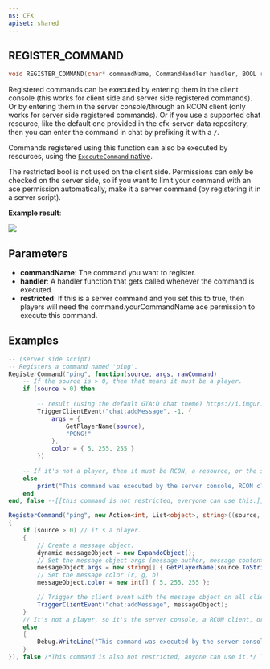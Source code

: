 ```yaml
---
ns: CFX
apiset: shared
---
```

## REGISTER_COMMAND

```c
void REGISTER_COMMAND(char* commandName, CommandHandler handler, BOOL restricted);
```

Registered commands can be executed by entering them in the client console (this works for client side and server side registered commands). Or by entering them in the server console/through an RCON client (only works for server side registered commands). Or if you use a supported chat resource, like the default one provided in the cfx-server-data repository, then you can enter the command in chat by prefixing it with a `/`.

Commands registered using this function can also be executed by resources, using the [`ExecuteCommand` native](#_0x561C060B).

The restricted bool is not used on the client side. Permissions can only be checked on the server side, so if you want to limit your command with an ace permission automatically, make it a server command (by registering it in a server script).

**Example result**:

![](https://i.imgur.com/TaCnG09.png)


## Parameters
* **commandName**: The command you want to register.
* **handler**: A handler function that gets called whenever the command is executed.
* **restricted**: If this is a server command and you set this to true, then players will need the command.yourCommandName ace permission to execute this command.

## Examples

```lua
-- (server side script)
-- Registers a command named 'ping'.
RegisterCommand("ping", function(source, args, rawCommand)
    -- If the source is > 0, then that means it must be a player.
    if (source > 0) then
    
        -- result (using the default GTA:O chat theme) https://i.imgur.com/TaCnG09.png
        TriggerClientEvent("chat:addMessage", -1, {
            args = {
                GetPlayerName(source),
                "PONG!"
            },
            color = { 5, 255, 255 }
        })
    
    -- If it's not a player, then it must be RCON, a resource, or the server console directly.
    else
        print("This command was executed by the server console, RCON client, or a resource.")
    end
end, false --[[this command is not restricted, everyone can use this.]])
```

```cs
RegisterCommand("ping", new Action<int, List<object>, string>((source, args, rawCommand) =>
{
    if (source > 0) // it's a player.
    {
        // Create a message object.
        dynamic messageObject = new ExpandoObject();
        // Set the message object args (message author, message content)
        messageObject.args = new string[] { GetPlayerName(source.ToString()), "PONG!" };
        // Set the message color (r, g, b)
        messageObject.color = new int[] { 5, 255, 255 };

        // Trigger the client event with the message object on all clients.
        TriggerClientEvent("chat:addMessage", messageObject);
    }
    // It's not a player, so it's the server console, a RCON client, or a resource.
    else
    {
        Debug.WriteLine("This command was executed by the server console, RCON client, or a resource.");
    }
}), false /*This command is also not restricted, anyone can use it.*/ );
```
